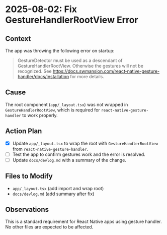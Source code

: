 # 2025-08-02: Fix GestureHandlerRootView Error

## Context

The app was throwing the following error on startup:

> GestureDetector must be used as a descendant of GestureHandlerRootView. Otherwise the gestures will not be recognized. See <https://docs.swmansion.com/react-native-gesture-handler/docs/installation> for more details.

## Cause

The root component (`app/_layout.tsx`) was not wrapped in `GestureHandlerRootView`, which is required for `react-native-gesture-handler` to work properly.

## Action Plan

- [x] Update `app/_layout.tsx` to wrap the root with `GestureHandlerRootView` from `react-native-gesture-handler`.
- [ ] Test the app to confirm gestures work and the error is resolved.
- [ ] Update `docs/devlog.md` with a summary of the change.

## Files to Modify

- `app/_layout.tsx` (add import and wrap root)
- `docs/devlog.md` (add summary after fix)

## Observations

This is a standard requirement for React Native apps using gesture handler. No other files are expected to be affected.
